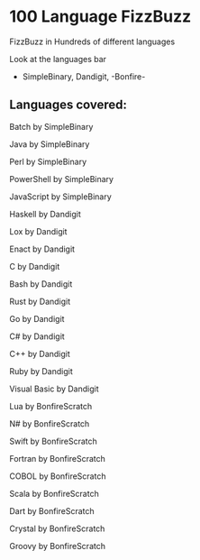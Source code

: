 # 100 Language FizzBuzz
<p class="center">FizzBuzz in Hundreds of different languages</p>

Look at the languages bar

- SimpleBinary, Dandigit, -Bonfire-

## Languages covered:

Batch by SimpleBinary

Java by SimpleBinary

Perl by SimpleBinary

PowerShell by SimpleBinary

JavaScript by SimpleBinary

Haskell by Dandigit

Lox by Dandigit

Enact by Dandigit

C by Dandigit

Bash by Dandigit

Rust by Dandigit

Go by Dandigit

C# by Dandigit

C++ by Dandigit

Ruby by Dandigit

Visual Basic by Dandigit

Lua by BonfireScratch

N# by BonfireScratch

Swift by BonfireScratch

Fortran by BonfireScratch

COBOL by BonfireScratch

Scala by BonfireScratch

Dart by BonfireScratch

Crystal by BonfireScratch

Groovy by BonfireScratch
